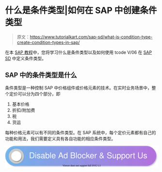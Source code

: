 # 什么是条件类型|如何在 SAP 中创建条件类型

> 原文：<https://www.tutorialkart.com/sap-sd/what-is-condition-type-create-condition-types-in-sap/>

在本 [SAP 教程](https://www.tutorialkart.com/sap-tutorials/)中，您将学习什么是条件类型以及如何使用 tcode V/06 在 [SAP SD](https://www.tutorialkart.com/sap-sd/sap-sd-training-tutorial/) 中定义条件类型。

## SAP 中的条件类型是什么

条件类型是一种控制 SAP 中价格组件或价格元素的技术。在实时业务场景中，整个定价可以分为四个部分，即

1.  基本价格
2.  折扣/附加费
3.  税
4.  货运

每种价格元素可以有不同的条件类型。在 SAP 系统中，每个定价元素都有自己的功能和用法，我们需要定义具有各自功能的相应条件类型。

[![](img/925da31b32d6bc3827932f6c8afb11bb.png)](https://www.tutorialkart.com/)